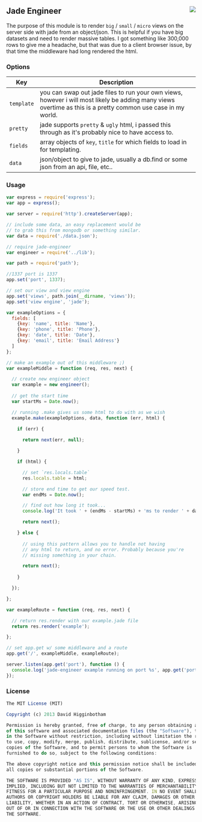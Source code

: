 ## Jade Engineer <img src="https://drone.io/github.com/dhigginbotham/jade-engineer/status.png" align="right" />
The purpose of this module is to render `big` / `small` / `micro` views on the server side with jade from an object/json. This is helpful if you have big datasets and need to render massive tables. I got something like 300,000 rows to give me a headache, but that was due to a client browser issue, by that time the middleware had long rendered the html.

### Options
Key | Description
--- | ---
`template` | you can swap out jade files to run your own views, however i will most likely be adding many views overtime as this is a pretty common use case in my world.
`pretty` | jade supports `pretty` & `ugly` html, i passed this through as it's probably nice to have access to.
`fields` | array objects of `key`, `title` for which fields to load in for templating.
`data` | json/object to give to jade, usually a db.find or some json from an api, file, etc..

### Usage
````js
var express = require('express');
var app = express();

var server = require('http').createServer(app);

// include some data, an easy replacement would be
// to grab this from mongodb or something similar.
var data = require('./data.json');

// require jade-engineer
var engineer = require('../lib');

var path = require('path');

//1337 port is 1337
app.set('port', 1337);

// set our view and view engine
app.set('views', path.join(__dirname, 'views'));
app.set('view engine', 'jade');

var exampleOptions = {
  fields: [
    {key: 'name', title: 'Name'},
    {key: 'phone', title: 'Phone'},
    {key: 'date', title: 'Date'},
    {key: 'email', title: 'Email Address'}
  ]
};

// make an example out of this middleware ;)
var exampleMiddle = function (req, res, next) {

  // create new engineer object
  var example = new engineer();
  
  // get the start time
  var startMs = Date.now();

  // running .make gives us some html to do with as we wish
  example.make(exampleOptions, data, function (err, html) {
    
    if (err) {

      return next(err, null);

    }

    if (html) {

      // set `res.locals.table`
      res.locals.table = html;

      // store end time to get our speed test.
      var endMs = Date.now();

      // find out how long it took...
      console.log('It took ' + (endMs - startMs) + 'ms to render ' + data.length + ' rows.');

      return next();

    } else {
     
      // using this pattern allows you to handle not having
      // any html to return, and no error. Probably because you're
      // missing something in your chain.

      return next();
    
    }

  });

};

var exampleRoute = function (req, res, next) {

  // return res.render with our example.jade file
  return res.render('example');

};

// set app.get w/ some middleware and a route
app.get('/', exampleMiddle, exampleRoute);

server.listen(app.get('port'), function () {
  console.log('jade-engineer example running on port %s', app.get('port'));
});
````

### License
````js
The MIT License (MIT)

Copyright (c) 2013 David Higginbotham 

Permission is hereby granted, free of charge, to any person obtaining a copy
of this software and associated documentation files (the "Software"), to deal
in the Software without restriction, including without limitation the rights
to use, copy, modify, merge, publish, distribute, sublicense, and/or sell
copies of the Software, and to permit persons to whom the Software is
furnished to do so, subject to the following conditions:

The above copyright notice and this permission notice shall be included in
all copies or substantial portions of the Software.

THE SOFTWARE IS PROVIDED "AS IS", WITHOUT WARRANTY OF ANY KIND, EXPRESS OR
IMPLIED, INCLUDING BUT NOT LIMITED TO THE WARRANTIES OF MERCHANTABILITY,
FITNESS FOR A PARTICULAR PURPOSE AND NONINFRINGEMENT. IN NO EVENT SHALL THE
AUTHORS OR COPYRIGHT HOLDERS BE LIABLE FOR ANY CLAIM, DAMAGES OR OTHER
LIABILITY, WHETHER IN AN ACTION OF CONTRACT, TORT OR OTHERWISE, ARISING FROM,
OUT OF OR IN CONNECTION WITH THE SOFTWARE OR THE USE OR OTHER DEALINGS IN
THE SOFTWARE.
````